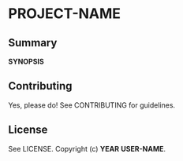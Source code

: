 # __PROJECT-NAME__

## Summary
__SYNOPSIS__

## Contributing
Yes, please do! See CONTRIBUTING for guidelines.

## License
See LICENSE. Copyright (c) __YEAR__ __USER-NAME__.

